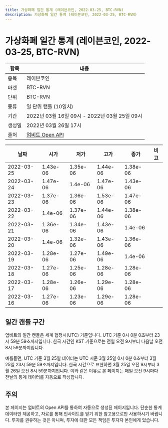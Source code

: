 ```yaml
---
title: 가상화폐 일간 통계 (레이븐코인, 2022-03-25, BTC-RVN)
description: 가상화폐 일간 통계 (레이븐코인, 2022-03-25, BTC-RVN)
---
```


가상화폐 일간 통계 (레이븐코인, 2022-03-25, BTC-RVN)
===

|항목|내용|
|--|--|
|종목|레이븐코인|
|마켓|BTC-RVN|
|단위|BTC-RVN|
|종류|일 단위 캔들 (10일치)|
|기간|2022년 03월 16일 09시 - 2022년 03월 25일 09시|
|생성일|2022년 03월 26일 17시|
|출처|[업비트 Open API](https://docs.upbit.com)|


|날짜|시가|저가|고가|종가|비고|
|--|--|--|--|--|--|
|2022-03-25|1.43e-06|1.35e-06|1.44e-06|1.38e-06|    |
|2022-03-24|1.47e-06|1.4e-06|1.47e-06|1.43e-06|    |
|2022-03-23|1.37e-06|1.36e-06|1.53e-06|1.47e-06|    |
|2022-03-22|1.4e-06|1.37e-06|1.44e-06|1.38e-06|    |
|2022-03-21|1.36e-06|1.34e-06|1.43e-06|1.4e-06|    |
|2022-03-20|1.4e-06|1.32e-06|1.43e-06|1.36e-06|    |
|2022-03-19|1.28e-06|1.27e-06|1.49e-06|1.4e-06|    |
|2022-03-18|1.27e-06|1.25e-06|1.28e-06|1.28e-06|    |
|2022-03-17|1.28e-06|1.26e-06|1.29e-06|1.28e-06|    |
|2022-03-16|1.27e-06|1.23e-06|1.29e-06|1.28e-06|    |


일간 캔들 구간
---
업비트의 일간 캔들은 세계 협정시(UTC) 기준입니다. 
UTC 기준 0시 0분 0초부터 23시 59분 59초까지입니다. 
한국 시간인 KST 기준으로는 전일 오전 9시부터 다음날 오전 8시 59분까지입니다. 


예를들면, UTC 기준 3월 25일 데이터는 UTC 시준 3월 25일 0시 0분 0초부터 3월 25일 23시 59분 59초까지입니다. 
한국 시간으로 표현하면 3월 25일 오전 9시부터 3월 26일 오전 8시 59분까지입니다. 
이와 같은 이유로 본 페이지는 매일 오전 9시마다 전날의 통계 데이터를 자동으로 작성합니다. 


주의
---


본 페이지는 업비트의 Open API를 통하여 자동으로 생성된 페이지입니다. 
단순한 통계 데이터만 제공하고, 자료를 통해 인사이트를 얻기 위한 참고용으로만 사용하시기 바랍니다. 
투자를 권유하는 것은 아니며, 투자에 대한 모든 책임은 투자자 본인에게 있습니다. 
